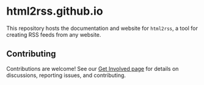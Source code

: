 # html2rss.github.io

This repository hosts the documentation and website for `html2rss`, a tool for creating RSS feeds from any website.

## Contributing

Contributions are welcome! See our [Get Involved page](https://html2rss.github.io/get-involved) for details on discussions, reporting issues, and contributing.

